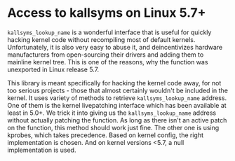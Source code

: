 # Access to kallsyms on Linux 5.7+

`kallsyms_lookup_name` is a wonderful interface that is useful for quickly hacking kernel code without recompiling most of default kernels. Unfortunately, it is also very easy to abuse it, and deincentivizes hardware manufacturers from open-sourcing their drivers and adding them to mainline kernel tree. This is one of the reasons, why the function was unexported in Linux release 5.7.

This library is meant specifically for hacking the kernel code away, for not too serious projects - those that almost certainly wouldn't be included in the kernel. It uses variety of methods to retrieve `kallsyms_lookup_name` address. One of them is the kernel livepatching interface which has been available at least in 5.0+. We trick it into giving us the `kallsyms_lookup_name` address without actually patching the function. As long as there isn't an active patch on the function, this method should work just fine. The other one is using kprobes, which takes precedence. Based on kernel config, the right implementation is chosen. And on kernel versions <5.7, a null implementation is used.
